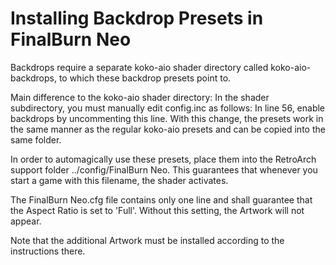 # Installing Backdrop Presets in FinalBurn Neo

Backdrops require a separate koko-aio shader directory called koko-aio-backdrops, to which these backdrop presets point to.

Main difference to the koko-aio shader directory: In the shader subdirectory, you must manually edit config.inc as follows:
In line 56, enable backdrops by uncommenting this line.
With this change, the presets work in the same manner as the regular koko-aio presets and can be copied into the same folder.

In order to automagically use these presets, place them into the RetroArch support folder ../config/FinalBurn Neo. This guarantees that whenever you start a game with this filename, the shader activates.

The FinalBurn Neo.cfg file contains only one line and shall guarantee that the Aspect Ratio is set to 'Full'. Without this setting, the Artwork will not appear.

Note that the additional Artwork must be installed according to the instructions there.<br>
